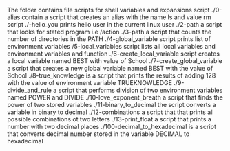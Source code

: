 The folder contains file scripts for shell variables and expansions
script ./0-alias contain a script that creates an alias with the name ls and value rm
script ./-hello_you prints hello user in the current linux user
./2-path a script that looks for stated program i.e /action
./3-path a script that counts the number of directories in the PATH
./4-global_variable script prints list of environment variables
/5-local_variables script lists all local variables and environment variables and function
./6-create_local_variable script creates a local variable named BEST with value of School
./7-create_global_variable a script that creates a new global variable named BEST with the value of School
./8-true_knowledge is a script that prints the results of adding 128 with the value of environment variable TRUEKNOWLEDGE
./9-divide_and_rule a script that performs division of two environment variables named POWER and DIVIDE
./10-love_exponent_breath a script that finds the power of two stored variables
./11-binary_to_decimal  the script converts a variable in binary to decimal
./12-combinations a script that that prints all possible combinations ot two letters
./13-print_float a script that prints a number with two decimal places
./100-decimal_to_hexadecimal is a script that converts decimal number stored in the variable DECIMAL to hexadecimal
